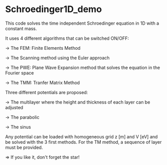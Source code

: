 # Schroedinger1D_demo
This code solves the time independent Schroedinger equation in 1D with a constant mass.

It uses 4 different algorithms that can be switched ON/OFF:

-> The FEM: Finite Elements Method

-> The Scanning method using the Euler approach

-> The PWE: Plane Wave Expansion method that solves the equation in the Fourier space

-> The TMM: Tranfer Matrix Method

Three different potentials are proposed:

-> The multilayer where the height and thickness of each layer can be adjusted

-> The parabolic

-> The sinus

Any potential can be loaded with homogeneous grid z [m] and V [eV] and be solved with the 3 first methods. For the TM method, a sequence of layer must be provided.

=> If you like it, don't forget the star!
